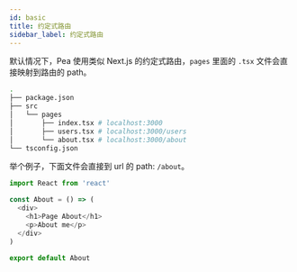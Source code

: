 ```yaml
---
id: basic
title: 约定式路由
sidebar_label: 约定式路由
---
```


默认情况下，Pea 使用类似 Next.js 的约定式路由，`pages` 里面的 `.tsx` 文件会直接映射到路由的 path。

```bash
.
├── package.json
├── src
│   └── pages
│       ├── index.tsx # localhost:3000
│       ├── users.tsx # localhost:3000/users
│       └── about.tsx # localhost:3000/about
└── tsconfig.json
```

举个例子，下面文件会直接到 url 的 path: `/about`。

```js
import React from 'react'

const About = () => (
  <div>
    <h1>Page About</h1>
    <p>About me</p>
  </div>
)

export default About
```
